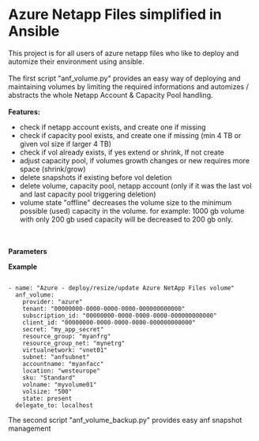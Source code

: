 # Azure Netapp Files simplified in Ansible

This project is for all users of azure netapp files who like to deploy and automize their environment using ansible.
<br><br>
The first script "anf_volume.py" provides an easy way of deploying and maintaining volumes by limiting the required informations and automizes / abstracts the whole Netapp Account & Capacity Pool handling.<br><br>
<b>Features:</b><br>
<div><ul>
  <li>check if netapp account exists, and create one if missing</li>
  <li>check if capacity pool exists, and create one if missing (min 4 TB or given vol size if larger 4 TB)</li>
  <li>check if vol already exists, if yes extend or shrink, If not create</li>
  <li>adjust capacity pool, if volumes growth changes or new requires more space (shrink/grow)</li>
  <li>delete snapshots if existing before vol deletion</li>
  <li>delete volume, capacity pool, netapp account (only if it was the last vol and last capacity pool triggering deletion)</li>
  <li>volume state "offline" decreases the volume size to the minimum possible (used) capacity in the volume. for example: 1000 gb volume with only 200 gb used capacity will be decreased to 200 gb only.</li>
</ul></div>

<br><br>
<b>Parameters</b>

<b>Example</b>
<pre><code>
- name: "Azure - deploy/resize/update Azure NetApp Files volume"
  anf_volume:    
    provider: "azure"
    tenant: "00000000-0000-0000-0000-000000000000"
    subscription_id: "00000000-0000-0000-0000-000000000000"
    client_id: "00000000-0000-0000-0000-000000000000"
    secret: "my_app_secret"
    resource_group: "myanfrg"
    resource_group_net: "mynetrg"
    virtualnetwork: "vnet01"
    subnet: "anfsubnet"
    accountname: "myanfacc"
    location: "westeurope"
    sku: "Standard" 
    volname: "myvolume01"
    volsize: "500"    
    state: present
  delegate_to: localhost
</code></pre>
The second script "anf_volume_backup.py" provides easy anf snapshot management
